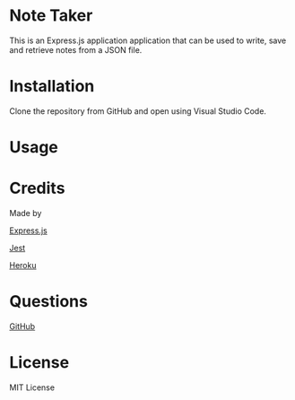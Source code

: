 # Note Taker
   


This is an Express.js application application that can be used to write, save and retrieve notes from a JSON file.

# Installation

Clone the repository from GitHub and open using Visual Studio Code.

# Usage 





# Credits

Made by

[Express.js](https://www.npmjs.com/package/inquirer)

[Jest](https://jestjs.io/)

[Heroku](https://www.heroku.com/home)

# Questions



[GitHub](https://github.com/russtracy)

# License
    
MIT License
    




